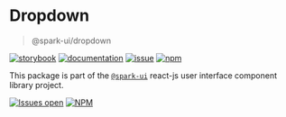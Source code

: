 # Dropdown
> @spark-ui/dropdown

[![storybook](https://img.shields.io/badge/storybook-black?logo=storybook)](https://sparkui.vercel.app/?path=/docs/components-dropdown--docs)
[![documentation](https://img.shields.io/badge/documentation-black?logo=googledocs)](https://sparkui-adv.vercel.app/docs/components/dropdown)
[![issue](https://img.shields.io/badge/report%20a%20bug-black?logo=openbugbounty&logoColor=red)](https://github.com/adevinta/spark/issues/new?&projects=4&template=bug-report.yml&assignees=&labels=component,dropdown)
[![npm](https://img.shields.io/npm/dt/%40spark-ui/dropdown?logo=npm&labelColor=black)](https://www.npmjs.com/package/@spark-ui/dropdown)


This package is part of the [`@spark-ui`](https://github.com/adevinta/spark) react-js user interface component library project.

[![Issues open](https://img.shields.io/github/issues-search/adevinta/spark?query=is%3Aopen%20label%3Acomponent%20label%3Aselect&logo=openbugbounty&logoColor=red&label=issues%20open&color=red)](https://github.com/adevinta/spark/issues?q=is%3Aopen+label%3Acomponent+label%3Aselect)
[![NPM](https://img.shields.io/npm/l/%40spark-ui%2Fselect)](https://github.com/adevinta/spark/blob/main/packages/components/dropdown/LICENSE.md)
